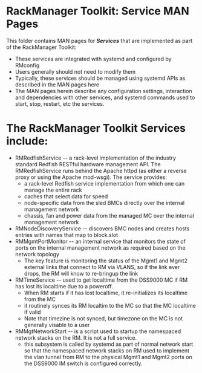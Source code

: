 # RackManager Toolkit:  Service MAN Pages
This folder contains MAN pages for ***Services*** that are implemented as part of the RackManager Toolkit:
* These services are integrated with systemd and configured by RMconfig
* Users generally should not need to modify them
* Typically, these services should be managed using systemd APIs as described in the MAN pages here
* The MAN pages herein describe any configuration settings, interaction and dependencies with other services, and systemd commands 
used to start, stop, restart, etc the services.

# The RackManager Toolkit Services include:
  * RMRedfishService -- a rack-level implementation of the industry standard Redfish RESTful hardware management API. The RMRedfishService runs behind the Apache httpd (as either a reverse proxy or using the Apache mod-wsgi). The service provides:
    * a rack-level Redfish service implementation from which one can manage the entire rack
    * caches that select data for speed
    * node-specific data from the sled BMCs directly over the internal management network
    * chassis, fan and power data from the managed MC over the internal management network
  * RMNodeDiscoveryService -- discovers BMC nodes and creates hosts entries with names that map to block.slot
  * RMMgmtPortMonitor -- an internal service that monitors the state of ports on the internal management network as required based on the network topology
    * The key feature is monitoring the status of the Mgmt1 and Mgmt2 external links that connect to RM via VLANS, so if the link ever drops, the RM will know to re-bringup the link
  * RMTimeService -- used to get localtime from the DSS9000 MC if RM has lost its localtime due to a poweroff.
    * When RM starts if it has lost localtime, it re-initializes its localtime from the MC
    * it routinely synces its RM localtim to the MC so that the MC localtime if valid
    * Note that timezine is not synced, but timezone on the MC is not generally visable to  a user
  * RMMgtNetworkStart -- is a script used to startup the namespaced network stacks on the RM.  It is not a full service.
    * this subsystem is called by systemd as part of normal network start so that the namespaced network stacks on RM used to implement the vlan tunnel from RM to the physical Mgmt1 and Mgmt2 ports on the DSS9000 IM switch is configured correctly.


